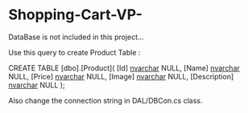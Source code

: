 # Shopping-Cart-VP-
DataBase is not included in this project...

Use this query to create Product Table :

CREATE TABLE [dbo].[Product](
	[Id] [nvarchar](50) NULL,
	[Name] [nvarchar](50) NULL,
	[Price] [nvarchar](50) NULL,
	[Image] [nvarchar](50) NULL,
	[Description] [nvarchar](350) NULL
);

Also change the connection string in DAL/DBCon.cs class.
